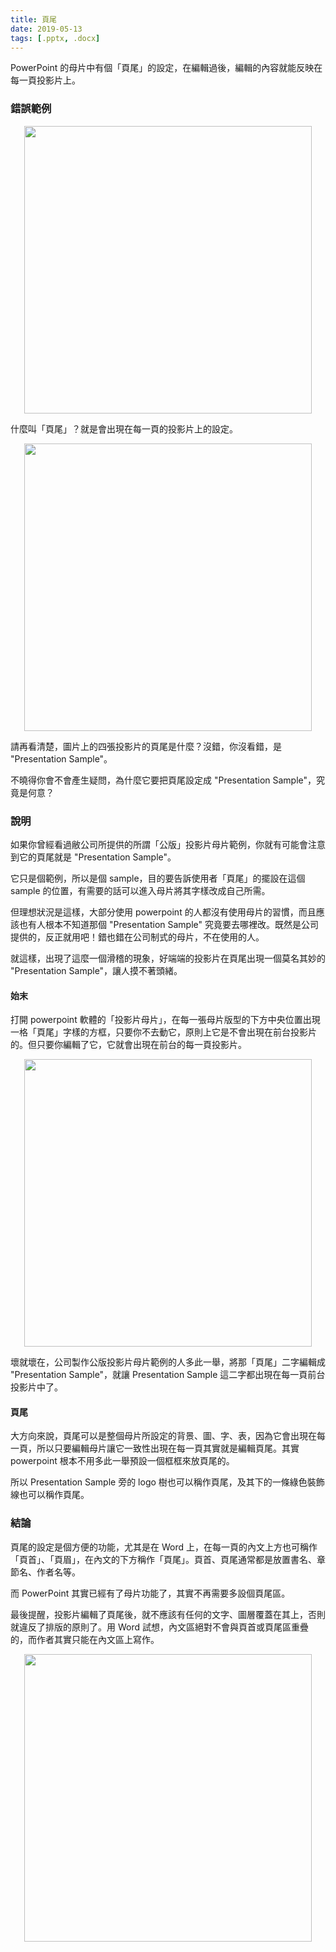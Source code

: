 ```yaml
---
title: 頁尾
date: 2019-05-13
tags: [.pptx, .docx]
---
```


PowerPoint 的母片中有個「頁尾」的設定，在編輯過後，編輯的內容就能反映在每一頁投影片上。



<!--more-->

### 錯誤範例

<img src="/blog/assets/images/2019/footer1.jpg" style="display:block;margin:auto;width:460px"/>

什麼叫「頁尾」？就是會出現在每一頁的投影片上的設定。

<img src="/blog/assets/images/2019/footer11.jpg" style="display:block;margin:auto;width:460px"/>

請再看清楚，圖片上的四張投影片的頁尾是什麼？沒錯，你沒看錯，是 "Presentation Sample"。

不曉得你會不會產生疑問，為什麼它要把頁尾設定成 "Presentation Sample"，究竟是何意？

### 說明

如果你曾經看過敝公司所提供的所謂「公版」投影片母片範例，你就有可能會注意到它的頁尾就是 "Presentation Sample"。

它只是個範例，所以是個 sample，目的要告訴使用者「頁尾」的擺設在這個 sample 的位置，有需要的話可以進入母片將其字樣改成自己所需。

但理想狀況是這樣，大部分使用 powerpoint 的人都沒有使用母片的習慣，而且應該也有人根本不知道那個 "Presentation Sample" 究竟要去哪裡改。既然是公司提供的，反正就用吧！錯也錯在公司制式的母片，不在使用的人。

就這樣，出現了這麼一個滑稽的現象，好端端的投影片在頁尾出現一個莫名其妙的 "Presentation Sample"，讓人摸不著頭緒。


#### 始末

打開 powerpoint 軟體的「投影片母片」，在每一張母片版型的下方中央位置出現一格「頁尾」字樣的方框，只要你不去動它，原則上它是不會出現在前台投影片的。但只要你編輯了它，它就會出現在前台的每一頁投影片。

<img src="/blog/assets/images/2019/footer2.jpg" style="display:block;margin:auto;width:460px"/>

壞就壞在，公司製作公版投影片母片範例的人多此一舉，將那「頁尾」二字編輯成 "Presentation Sample"，就讓 Presentation Sample 這二字都出現在每一頁前台投影片中了。


#### 頁尾

大方向來說，頁尾可以是整個母片所設定的背景、圖、字、表，因為它會出現在每一頁，所以只要編輯母片讓它一致性出現在每一頁其實就是編輯頁尾。其實 powerpoint 根本不用多此一舉預設一個框框來放頁尾的。

所以 Presentation Sample 旁的 logo 樹也可以稱作頁尾，及其下的一條綠色裝飾線也可以稱作頁尾。


### 結論

頁尾的設定是個方便的功能，尤其是在 Word 上，在每一頁的內文上方也可稱作「頁首」、「頁眉」，在內文的下方稱作「頁尾」。頁首、頁尾通常都是放置書名、章節名、作者名等。

而 PowerPoint 其實已經有了母片功能了，其實不再需要多設個頁尾區。

最後提醒，投影片編輯了頁尾後，就不應該有任何的文字、圖層覆蓋在其上，否則就違反了排版的原則了。用 Word 試想，內文區絕對不會與頁首或頁尾區重疊的，而作者其實只能在內文區上寫作。

<img src="/blog/assets/images/2019/footer3.jpg" style="display:block;margin:auto;width:460px"/>

